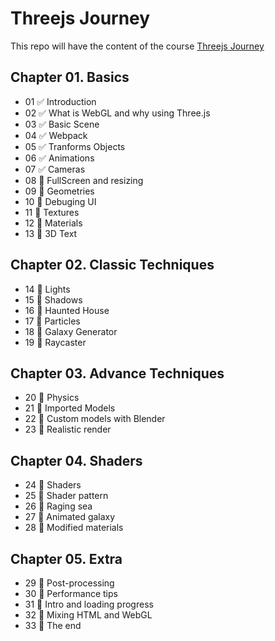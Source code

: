 # Threejs Journey

This repo will have the content of the course [Threejs Journey](https://threejs-journey.xyz/)
## Chapter 01. Basics

- 01 :white_check_mark: Introduction
- 02 :white_check_mark: What is WebGL and why using Three.js
- 03 :white_check_mark: Basic Scene
- 04 :white_check_mark: Webpack
- 05 :white_check_mark: Tranforms Objects
- 06 :white_check_mark: Animations
- 07 :white_check_mark: Cameras
- 08 :black_square_button: FullScreen and resizing
- 09 :black_square_button: Geometries
- 10 :black_square_button: Debuging UI
- 11 :black_square_button: Textures
- 12 :black_square_button: Materials
- 13 :black_square_button: 3D Text

## Chapter 02. Classic Techniques
- 14 :black_square_button: Lights
- 15 :black_square_button: Shadows
- 16 :black_square_button: Haunted House
- 17 :black_square_button: Particles
- 18 :black_square_button: Galaxy Generator
- 19 :black_square_button: Raycaster
## Chapter 03. Advance Techniques
- 20 :black_square_button: Physics
- 21 :black_square_button: Imported Models
- 22 :black_square_button: Custom models with Blender
- 23 :black_square_button: Realistic render
## Chapter 04. Shaders
- 24 :black_square_button: Shaders
- 25 :black_square_button: Shader pattern
- 26 :black_square_button: Raging sea
- 27 :black_square_button: Animated galaxy
- 28 :black_square_button: Modified materials
## Chapter 05. Extra
- 29 :black_square_button: Post-processing
- 30 :black_square_button: Performance tips
- 31 :black_square_button: Intro and loading progress
- 32 :black_square_button: Mixing HTML and WebGL
- 33 :black_square_button: The end
